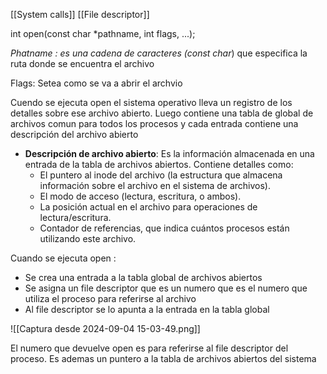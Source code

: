 [[System calls]] [[File descriptor]]



int open(const char *pathname, int flags, ...);

*Phatname :  es una cadena de caracteres (const char*) que especifica la ruta donde se encuentra el archivo

Flags: Setea como se va a abrir el archvio

Cuendo se ejecuta open el sistema operativo lleva un registro de los detalles sobre ese archivo abierto. Luego contiene una tabla de global de archivos comun para todos los procesos y cada entrada contiene una descripción del archivo abierto

- **Descripción de archivo abierto**: Es la información almacenada en una entrada de la tabla de archivos abiertos. Contiene detalles como:
    - El puntero al inode del archivo (la estructura que almacena información sobre el archivo en el sistema de archivos).
    - El modo de acceso (lectura, escritura, o ambos).
    - La posición actual en el archivo para operaciones de lectura/escritura.
    - Contador de referencias, que indica cuántos procesos están utilizando este archivo.


Cuando se ejecuta open :
 - Se crea una entrada a la tabla global de archivos abiertos
 - Se asigna un file descriptor que es un numero que es el numero que utiliza el proceso para referirse al archivo 
 - Al file descriptor se lo apunta a la entrada en la tabla global 

![[Captura desde 2024-09-04 15-03-49.png]]


El numero que devuelve open es para referirse al file descriptor del proceso. Es ademas un puntero a la tabla de archivos abiertos del sistema
